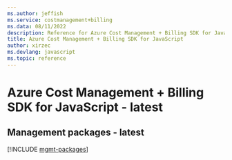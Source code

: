 ```yaml
---
ms.author: jeffish
ms.service: costmanagement+billing
ms.data: 08/11/2022
description: Reference for Azure Cost Management + Billing SDK for JavaScript
title: Azure Cost Management + Billing SDK for JavaScript
author: xirzec
ms.devlang: javascript
ms.topic: reference
---
```

# Azure Cost Management + Billing SDK for JavaScript - latest

## Management packages - latest
[!INCLUDE [mgmt-packages](cost-management-+-billing-mgmt-index.md)]